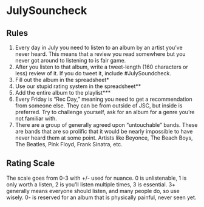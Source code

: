 # JulySouncheck

## Rules
1. Every day in July you need to listen to an album by an artist you’ve never heard. This means that a review you read somewhere but you never got around to listening to is fair game.
2. After you listen to that album, write a tweet-length (160 characters or less) review of it. If you do tweet it, include #JulySoundcheck.
3. Fill out the album in the spreadsheet*
4. Use our stupid rating system in the spreadsheet**
5. Add the entire album to the playlist***
6. Every Friday is “Rec Day,” meaning you need to get a recommendation from someone else. They can be from outside of JSC, but inside is preferred. Try to challenge yourself, ask for an album for a genre you’re not familiar with.
7. There are a group of generally agreed upon “untouchable” bands. These are bands that are so prolific that it would be nearly impossible to have never heard them at some point. Artists like Beyonce, The Beach Boys, The Beatles, Pink Floyd, Frank Sinatra, etc.

## Rating Scale
The scale goes from 0-3 with +/- used for nuance. 0 is unlistenable, 1 is only worth a listen, 2 is you’ll listen multiple times, 3 is essential. 3+ generally means everyone should listen, and many people do, so use wisely. 0- is reserved for an album that is physically painful, never seen yet. 
